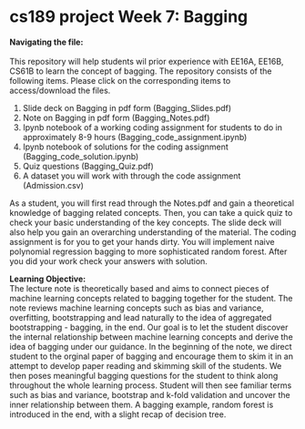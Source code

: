 # cs189 project Week 7: Bagging

<b>Navigating the file:</b>    
<br/>
This repository will help students wil prior experience with EE16A, EE16B, CS61B to learn the concept of bagging. 
The repository consists of the following items. Please click on the corresponding items to access/download the files.  
1. Slide deck on Bagging in pdf form (Bagging_Slides.pdf)  
1. Note on Bagging in pdf form (Bagging_Notes.pdf)  
1. Ipynb notebook of a working coding assignment for students to do in approximately 8-9 hours (Bagging_code_assignment.ipynb)
1. Ipynb notebook of solutions for the coding assignment (Bagging_code_solution.ipynb)
1. Quiz questions (Bagging_Quiz.pdf)  
1. A dataset you will work with through the code assignment (Admission.csv)

As a student, you will first read through the Notes.pdf and gain a theoretical knowledge of bagging related concepts. Then, you can take a quick quiz to check your basic understanding of the key concepts. The slide deck will also help you gain an overarching understanding of the material. The coding assignment is for you to get your hands dirty. You will implement naive polynomial regression bagging to more sophisticated random forest. After you did your work check your answers with solution.  


<b>Learning Objective:</b>  
The lecture note is theoretically based and aims to connect pieces of machine learning concepts related to bagging together for the student. The note reviews machine learning concepts such as bias and variance, overfitting, bootstrapping and lead naturally to the idea of aggregated bootstrapping - bagging, in the end. Our goal is to let the student discover the internal relationship between machine learning concepts and derive the idea of bagging under our guidance. In the beginning of the note,  we direct student to the orginal paper of bagging and encourage them to skim it in an attempt to develop paper reading and skimming skill of the students. We then poses meaningful bagging questions for the student to think along throughout the whole learning process. Student will then see familiar terms such as bias and variance, bootstrap and k-fold validation and uncover the inner relationship between them. A bagging example, random forest is introduced in the end, with a slight recap of decision tree.




